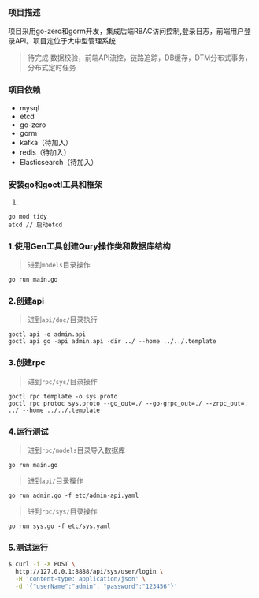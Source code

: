 ### 项目描述
项目采用go-zero和gorm开发，集成后端RBAC访问控制,登录日志，前端用户登录API。项目定位于大中型管理系统
> 待完成 数据校验，前端API流控，链路追踪，DB缓存，DTM分布式事务，分布式定时任务

### 项目依赖
* mysql
* etcd
* go-zero
* gorm
* kafka（待加入）
* redis（待加入）
* Elasticsearch（待加入）

### 安装go和goctl工具和框架
1.
```
go mod tidy
etcd // 启动etcd
```

### 1.使用Gen工具创建Qury操作类和数据库结构
> 进到`models`目录操作
```
go run main.go
```

### 2.创建api
> 进到`api/doc/`目录执行
```
goctl api -o admin.api
goctl api go -api admin.api -dir ../ --home ../../.template
```

### 3.创建rpc
> 进到`rpc/sys/`目录操作
```
goctl rpc template -o sys.proto
goctl rpc protoc sys.proto --go_out=./ --go-grpc_out=./ --zrpc_out=. ../ --home ../../.template
```

### 4.运行测试
> 进到`rpc/models`目录导入数据库
```
go run main.go
```

> 进到`api/`目录操作
```
go run admin.go -f etc/admin-api.yaml
```

> 进到`rpc/sys/`目录操作
```
go run sys.go -f etc/sys.yaml
```

### 5.测试运行
```bash
$ curl -i -X POST \
  http://127.0.0.1:8888/api/sys/user/login \
  -H 'content-type: application/json' \
  -d '{"userName":"admin", "password":"123456"}'
```
